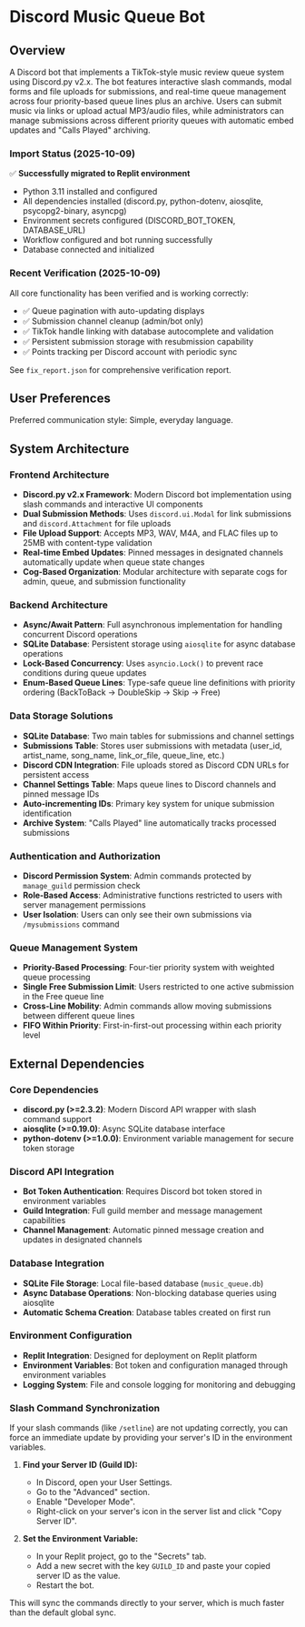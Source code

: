 # Discord Music Queue Bot

## Overview

A Discord bot that implements a TikTok-style music review queue system using Discord.py v2.x. The bot features interactive slash commands, modal forms and file uploads for submissions, and real-time queue management across four priority-based queue lines plus an archive. Users can submit music via links or upload actual MP3/audio files, while administrators can manage submissions across different priority queues with automatic embed updates and "Calls Played" archiving.

### Import Status (2025-10-09)
✅ **Successfully migrated to Replit environment**
- Python 3.11 installed and configured
- All dependencies installed (discord.py, python-dotenv, aiosqlite, psycopg2-binary, asyncpg)
- Environment secrets configured (DISCORD_BOT_TOKEN, DATABASE_URL)
- Workflow configured and bot running successfully
- Database connected and initialized

### Recent Verification (2025-10-09)
All core functionality has been verified and is working correctly:
- ✅ Queue pagination with auto-updating displays
- ✅ Submission channel cleanup (admin/bot only)
- ✅ TikTok handle linking with database autocomplete and validation
- ✅ Persistent submission storage with resubmission capability
- ✅ Points tracking per Discord account with periodic sync

See `fix_report.json` for comprehensive verification report.

## User Preferences

Preferred communication style: Simple, everyday language.

## System Architecture

### Frontend Architecture
- **Discord.py v2.x Framework**: Modern Discord bot implementation using slash commands and interactive UI components
- **Dual Submission Methods**: Uses `discord.ui.Modal` for link submissions and `discord.Attachment` for file uploads
- **File Upload Support**: Accepts MP3, WAV, M4A, and FLAC files up to 25MB with content-type validation
- **Real-time Embed Updates**: Pinned messages in designated channels automatically update when queue state changes
- **Cog-Based Organization**: Modular architecture with separate cogs for admin, queue, and submission functionality

### Backend Architecture
- **Async/Await Pattern**: Full asynchronous implementation for handling concurrent Discord operations
- **SQLite Database**: Persistent storage using `aiosqlite` for async database operations
- **Lock-Based Concurrency**: Uses `asyncio.Lock()` to prevent race conditions during queue updates
- **Enum-Based Queue Lines**: Type-safe queue line definitions with priority ordering (BackToBack → DoubleSkip → Skip → Free)

### Data Storage Solutions
- **SQLite Database**: Two main tables for submissions and channel settings
- **Submissions Table**: Stores user submissions with metadata (user_id, artist_name, song_name, link_or_file, queue_line, etc.)
- **Discord CDN Integration**: File uploads stored as Discord CDN URLs for persistent access
- **Channel Settings Table**: Maps queue lines to Discord channels and pinned message IDs
- **Auto-incrementing IDs**: Primary key system for unique submission identification
- **Archive System**: "Calls Played" line automatically tracks processed submissions

### Authentication and Authorization
- **Discord Permission System**: Admin commands protected by `manage_guild` permission check
- **Role-Based Access**: Administrative functions restricted to users with server management permissions
- **User Isolation**: Users can only see their own submissions via `/mysubmissions` command

### Queue Management System
- **Priority-Based Processing**: Four-tier priority system with weighted queue processing
- **Single Free Submission Limit**: Users restricted to one active submission in the Free queue line
- **Cross-Line Mobility**: Admin commands allow moving submissions between different queue lines
- **FIFO Within Priority**: First-in-first-out processing within each priority level

## External Dependencies

### Core Dependencies
- **discord.py (>=2.3.2)**: Modern Discord API wrapper with slash command support
- **aiosqlite (>=0.19.0)**: Async SQLite database interface
- **python-dotenv (>=1.0.0)**: Environment variable management for secure token storage

### Discord API Integration
- **Bot Token Authentication**: Requires Discord bot token stored in environment variables
- **Guild Integration**: Full guild member and message management capabilities
- **Channel Management**: Automatic pinned message creation and updates in designated channels

### Database Integration
- **SQLite File Storage**: Local file-based database (`music_queue.db`)
- **Async Database Operations**: Non-blocking database queries using aiosqlite
- **Automatic Schema Creation**: Database tables created on first run

### Environment Configuration
- **Replit Integration**: Designed for deployment on Replit platform
- **Environment Variables**: Bot token and configuration managed through environment variables
- **Logging System**: File and console logging for monitoring and debugging

### Slash Command Synchronization
If your slash commands (like `/setline`) are not updating correctly, you can force an immediate update by providing your server's ID in the environment variables.

1.  **Find your Server ID (Guild ID):**
    *   In Discord, open your User Settings.
    *   Go to the "Advanced" section.
    *   Enable "Developer Mode".
    *   Right-click on your server's icon in the server list and click "Copy Server ID".

2.  **Set the Environment Variable:**
    *   In your Replit project, go to the "Secrets" tab.
    *   Add a new secret with the key `GUILD_ID` and paste your copied server ID as the value.
    *   Restart the bot.

This will sync the commands directly to your server, which is much faster than the default global sync.
